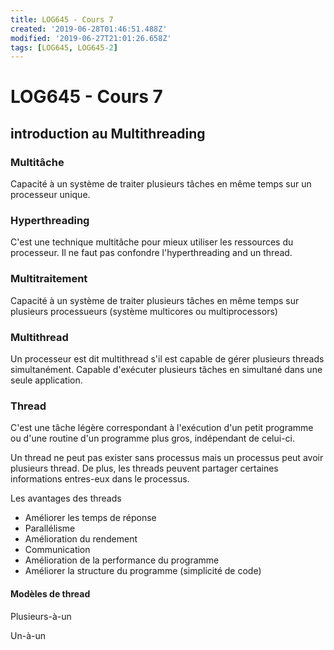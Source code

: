```yaml
---
title: LOG645 - Cours 7
created: '2019-06-28T01:46:51.488Z'
modified: '2019-06-27T21:01:26.658Z'
tags: [LOG645, LOG645-2]
---
```


# LOG645 - Cours 7

## introduction au Multithreading

### Multitâche

Capacité à un système de traiter plusieurs tâches en même temps sur un processeur unique.

### Hyperthreading

C'est une technique multitâche pour mieux utiliser les ressources du processeur. Il ne faut pas confondre l'hyperthreading and un thread.

### Multitraitement

Capacité à un système de traiter plusieurs tâches en même temps sur plusieurs processueurs (système multicores ou multiprocessors)

### Multithread

Un processeur est dit multithread s'il est capable de gérer plusieurs threads simultanément. Capable d'exécuter plusieurs tâches en simultané dans une seule application.

### Thread

C'est une tâche légère correspondant à l'exécution d'un petit programme ou d'une routine d'un programme plus gros, indépendant de celui-ci.

Un thread ne peut pas exister sans processus mais un processus peut avoir plusieurs thread. De plus, les threads peuvent partager certaines informations entres-eux dans le processus.

Les avantages des threads

* Améliorer les temps de réponse
* Parallélisme
* Amélioration du rendement
* Communication
* Amélioration de la performance du programme
* Améliorer la structure du programme (simplicité de code)

#### Modèles de thread

Plusieurs-à-un

Un-à-un
